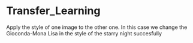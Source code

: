 # Transfer_Learning

Apply the style of one image to the other one. 
In this case we change the Gioconda-Mona Lisa in the style of the starry night succesfully

